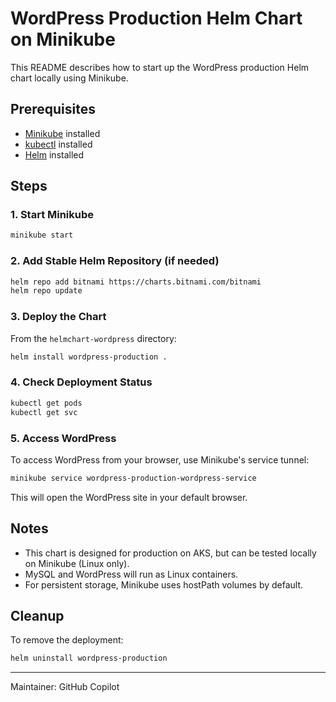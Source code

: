 # WordPress Production Helm Chart on Minikube

This README describes how to start up the WordPress production Helm chart locally using Minikube.

## Prerequisites
- [Minikube](https://minikube.sigs.k8s.io/docs/) installed
- [kubectl](https://kubernetes.io/docs/tasks/tools/) installed
- [Helm](https://helm.sh/docs/intro/install/) installed

## Steps

### 1. Start Minikube
```bash
minikube start
```

### 2. Add Stable Helm Repository (if needed)
```bash
helm repo add bitnami https://charts.bitnami.com/bitnami
helm repo update
```

### 3. Deploy the Chart
From the `helmchart-wordpress` directory:
```bash
helm install wordpress-production .
```

### 4. Check Deployment Status
```bash
kubectl get pods
kubectl get svc
```

### 5. Access WordPress
To access WordPress from your browser, use Minikube's service tunnel:
```bash
minikube service wordpress-production-wordpress-service
```
This will open the WordPress site in your default browser.

## Notes
- This chart is designed for production on AKS, but can be tested locally on Minikube (Linux only).
- MySQL and WordPress will run as Linux containers.
- For persistent storage, Minikube uses hostPath volumes by default.

## Cleanup
To remove the deployment:
```bash
helm uninstall wordpress-production
```

---
Maintainer: GitHub Copilot
